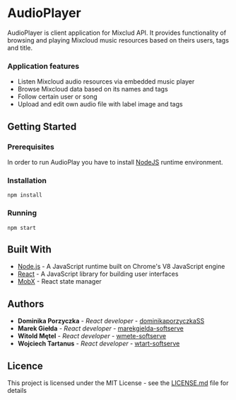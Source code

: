 # AudioPlayer

AudioPlayer is client application for Mixclud API. It provides functionality of browsing and playing Mixcloud music resources based on theirs users, tags and title.

### Application features
* Listen Mixcloud audio resources via embedded music player
* Browse Mixcloud data based on its names and tags
* Follow certain user or song
* Upload and edit own audio file with label image and tags
    

## Getting Started

### Prerequisites

In order to run AudioPlay you have to install [NodeJS](https://nodejs.org/en/) runtime environment.

### Installation
```
npm install
```

### Running
```
npm start
```

## Built With

* [Node.js](https://nodejs.org/en/) - A JavaScript runtime built on Chrome's V8 JavaScript engine
* [React](https://reactjs.org/) - A JavaScript library for building user interfaces
* [MobX](https://mobx.js.org/) - React state manager

## Authors
* **Dominika Porzyczka** - *React developer* - [dominikaporzyczkaSS](dominikaporzyczkaSS)
* **Marek Giełda** - *React developer* - [marekgielda-softserve](https://github.com/marekgielda-softserve)
* **Witold Mętel** - *React developer* - [wmete-softserve](wmete-softserve)
* **Wojciech Tartanus** - *React developer* - [wtart-softserve](wtart-softserve)

## Licence
This project is licensed under the MIT License - see the [LICENSE.md](LICENSE.md) file for details

